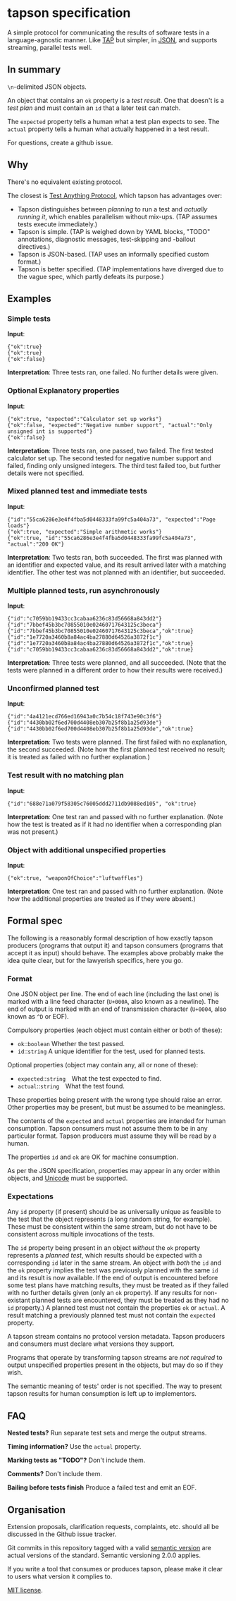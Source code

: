 # tapson specification

A simple protocol for communicating the results of software tests in a
language-agnostic manner.  Like [TAP][1] but simpler, in [JSON][2], and
supports streaming, parallel tests well.

## In summary

`\n`-delimited JSON objects.

An object that contains an `ok` property is a *test result*.  One that doesn't
is a *test plan* and must contain an `id` that a later test can match.

The `expected` property tells a human what a test plan expects to see.  The
`actual` property tells a human what actually happened in a test result.

For questions, create a github issue.

## Why

There's no equivalent existing protocol.

The closest is [Test Anything Protocol][3], which tapson has advantages over:

-   Tapson distinguishes between *planning* to run a test and *actually running
    it*, which enables parallelism without mix-ups.  (TAP assumes tests execute
    immediately.)
-   Tapson is simple.  (TAP is weighed down by YAML blocks, "TODO" annotations,
    diagnostic messages, test-skipping and -bailout directives.)
-   Tapson is JSON-based.  (TAP uses an informally specified custom format.)
-   Tapson is better specified.  (TAP implementations have diverged due to the
    vague spec, which partly defeats its purpose.)

## Examples

### Simple tests

**Input**:

    {"ok":true}
    {"ok":true}
    {"ok":false}

**Interpretation**:  Three tests ran, one failed.  No further details were
given.

### Optional Explanatory properties

**Input**:

    {"ok":true, "expected":"Calculator set up works"}
    {"ok":false, "expected":"Negative number support", "actual":"Only unsigned int is supported"}
    {"ok":false}

**Interpretation**:  Three tests ran, one passed, two failed.  The first tested
calculator set up.  The second tested for negative number support and failed,
finding only unsigned integers.  The third test failed too, but further details
were not specified.

### Mixed planned test and immediate tests

**Input**:

    {"id":"55ca6286e3e4f4fba5d0448333fa99fc5a404a73", "expected":"Page loads"}
    {"ok":true, "expected":"Simple arithmetic works"}
    {"ok":true, "id":"55ca6286e3e4f4fba5d0448333fa99fc5a404a73", "actual":"200 OK"}

**Interpretation**:  Two tests ran, both succeeded.  The first was planned with
an identifier and expected value, and its result arrived later with a matching
identifier.  The other test was not planned with an identifier, but succeeded.

### Multiple planned tests, run asynchronously

**Input**:

    {"id":"c7059bb19433cc3cabaa6236c83d56668a843dd2"}
    {"id":"7bbef45b3bc70855010e02460717643125c3beca"}
    {"id":"7bbef45b3bc70855010e02460717643125c3beca","ok":true}
    {"id":"1e7720a3460b8a84ac4ba27880d64526a3872f1c"}
    {"id":"1e7720a3460b8a84ac4ba27880d64526a3872f1c","ok":true}
    {"id":"c7059bb19433cc3cabaa6236c83d56668a843dd2","ok":true}

**Interpretation**:  Three tests were planned, and all succeeded.  (Note that
the tests were planned in a different order to how their results were
received.)

### Unconfirmed planned test

**Input**:

    {"id":"4a4121ecd766ed16943a0c7b54c18f743e90c3f6"}
    {"id":"4430bb02f6ed700d4408eb307b25f8b1a25d93de"}
    {"id":"4430bb02f6ed700d4408eb307b25f8b1a25d93de","ok":true}

**Interpretation**:  Two tests were planned.  The first failed with no
explanation, the second succeeded.  (Note how the first planned test received
no result; it is treated as failed with no further explanation.)

### Test result with no matching plan

**Input**:

    {"id":"688e71a079f58305c76005ddd2711db9088ed105", "ok":true}

**Interpretation**:  One test ran and passed with no further explanation.
(Note how the test is treated as if it had no identifier when a corresponding
plan was not present.)

### Object with additional unspecified properties

**Input**:

    {"ok":true, "weaponOfChoice":"luftwaffles"}

**Interpretation**:  One test ran and passed with no further explanation.
(Note how the additional properties are treated as if they were absent.)

## Formal spec

The following is a reasonably formal description of how exactly tapson
producers (programs that output it) and tapson consumers (programs that accept
it as input) should behave.  The examples above probably make the idea quite
clear, but for the lawyerish specifics, here you go.

### Format

One JSON object per line.  The end of each line (including the last one) is
marked with a line feed character (`U+000A`, also known as a newline).  The end
of output is marked with an end of transmission character (`U+0004`, also known
as `^D` or EOF).

Compulsory properties (each object must contain either or both of these):

-   `ok`::`boolean` Whether the test passed.
-   `id`::`string` A unique identifier for the test, used for planned tests.

Optional properties (object may contain any, all or none of these):

-   `expected`::`string` What the test expected to find.
-   `actual`::`string` What the test found.

These properties being present with the wrong type should raise an error.
Other properties may be present, but must be assumed to be meaningless.

The contents of the `expected` and `actual` properties are intended for human
consumption.  Tapson consumers must not assume them to be in any particular
format.  Tapson producers must assume they will be read by a human.

The properties `id` and `ok` are OK for machine consumption.

As per the JSON specification, properties may appear in any order within
objects, and [Unicode][4] must be supported.

### Expectations

Any `id` property (if present) should be as universally unique as feasible to
the test that the object represents (a long random string, for example).  These
must be consistent within the same stream, but do not have to be consistent
across multiple invocations of the tests.

The `id` property being present in an object *without* the `ok` property
represents a *planned test*, which results should be expected with a
corresponding `id` later in the same stream.  An object with *both* the `id`
and the `ok` property implies the test was previously planned with the same
`id` and its result is now available.  If the end of output is encountered
before some test plans have matching results, they must be treated as if they
failed with no further details given (only an `ok` property).  If any results
for non-existant planned tests are encountered, they must be treated as they
had no `id` property.)  A planned test must not contain the properties `ok` or
`actual`.  A result matching a previously planned test must not contain the
`expected` property.

A tapson stream contains no protocol version metadata.  Tapson producers and
consumers must declare what versions they support.

Programs that operate by transforming tapson streams are *not required* to
output unspecified properties present in the objects, but may do so if they
wish.

The semantic meaning of tests' order is not specified.  The way to present
tapson results for human consumption is left up to implementors.

## FAQ

**Nested tests?**  Run separate test sets and merge the output streams.

**Timing information?**  Use the `actual` property.

**Marking tests as "TODO"?**  Don't include them.

**Comments?**  Don't include them.

**Bailing before tests finish**  Produce a failed test and emit an EOF.

## Organisation

Extension proposals, clarification requests, complaints, etc. should all be
discussed in the Github issue tracker.

Git commits in this repository tagged with a valid [semantic version][5] are
actual versions of the standard.  Semantic versioning 2.0.0 applies.

If you write a tool that consumes or produces tapson, please make it clear to
users what version it complies to.

[MIT license][6].

[1]: https://testanything.org/
[2]: http://www.json.org/
[3]: https://testanything.org/
[4]: http://unicode.org/
[5]: http://semver.org/
[6]: http://opensource.org/licenses/MIT
